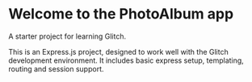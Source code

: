 Welcome to the PhotoAlbum app
==============================

A starter project for learning Glitch.

This is an Express.js project, designed to work well with the Glitch development environment. It includes basic express setup, templating, routing and session support.
